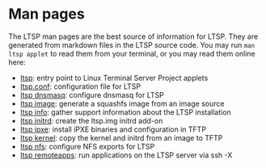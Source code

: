 # Man pages

The LTSP man pages are the best source of information for LTSP. They are generated from markdown files in the LTSP source code. You may run `man ltsp applet` to read them from your terminal, or you may read them online here:

- [ltsp](ltsp.md): entry point to Linux Terminal Server Project applets
- [ltsp.conf](ltsp.conf.md): configuration file for LTSP
- [ltsp dnsmasq](ltsp-dnsmasq.md): configure dnsmasq for LTSP
- [ltsp image](ltsp-image.md): generate a squashfs image from an image source
- [ltsp info](ltsp-info.md): gather support information about the LTSP installation
- [ltsp initrd](ltsp-initrd.md): create the ltsp.img initrd add-on
- [ltsp ipxe](ltsp-ipxe.md): install iPXE binaries and configuration in TFTP
- [ltsp kernel](ltsp-kernel.md): copy the kernel and initrd from an image to TFTP
- [ltsp nfs](ltsp-nfs.md): configure NFS exports for LTSP
- [ltsp remoteapps](ltsp-remoteapps.md): run applications on the LTSP server via ssh -X
